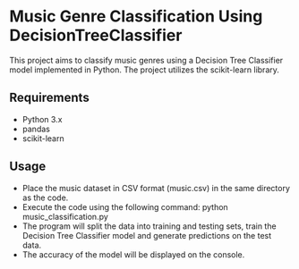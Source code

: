 # Music Genre Classification Using DecisionTreeClassifier
This project aims to classify music genres using a Decision Tree Classifier model implemented in Python. The project utilizes the scikit-learn library.

## Requirements
- Python 3.x
- pandas
- scikit-learn

## Usage
- Place the music dataset in CSV format (music.csv) in the same directory as the code.
- Execute the code using the following command: python music_classification.py
- The program will split the data into training and testing sets, train the Decision Tree Classifier model and generate predictions on the test data.
- The accuracy of the model will be displayed on the console.

